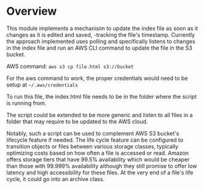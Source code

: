 # Overview

This module implements a mechanisim to update the index file as soon
as it changes as it is edited and saved, -tracking the file's
timestamp. Currently the approach implemented uses polling and
specifically listens to changes in the index file and run an AWS CLI
command to update the file in the S3 bucket. 

AWS command: `aws s3 cp file.html s3://bucket`

For the aws command to work, the proper credentials would need to be
setup at `~/.aws/credentials`

To run this file, the index.html file needs to be in the folder where
the script is running from.

The script could be extended to be more generic and listen to all files
in a folder that may require to be updated to the AWS cloud.

Notably, such a script can be used to complement AWS S3 bucket's
lifecycle feature if needed. The life cycle feature can be configured
to transition objects or files between various storage classes,
typically optimizing costs based on how often a file is accessed or
read. Amazon offers storage tiers that have 99.5% availability which
would be cheaper than those with 99.999% availability although they
still promise to offer low latency and high accessibility for these
files. At the very end of a file's life cycle, it could go into an
archive class.